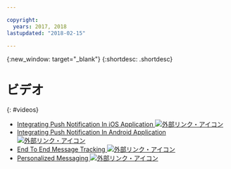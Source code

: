 ```yaml
---

copyright:
  years: 2017, 2018
lastupdated: "2018-02-15"

---
```


{:new_window: target="_blank"}
{:shortdesc: .shortdesc}


# ビデオ
{: #videos}

* <a href="https://www.youtube.com/watch?v=IA8RyAxqq4A" target="_blank"> Integrating Push Notification In iOS Application <img src="../../icons/launch-glyph.svg" alt="外部リンク・アイコン"></a>
* <a href="https://www.youtube.com/watch?v=VMfRkn31zkU" target="_blank"> Integrating Push Notification In Android Application <img src="../../icons/launch-glyph.svg" alt="外部リンク・アイコン"></a>
* <a href="https://www.youtube.com/watch?v=a8T_sxSvwx0" target="_blank"> End To End Message Tracking <img src="../../icons/launch-glyph.svg" alt="外部リンク・アイコン"></a>
* <a href="https://www.youtube.com/watch?v=1wO30GfiLaI" target="_blank"> Personalized Messaging <img src="../../icons/launch-glyph.svg" alt="外部リンク・アイコン"></a>
